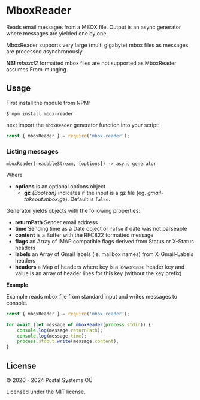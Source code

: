 # MboxReader

Reads email messages from a MBOX file. Output is an async generator where messages are yielded one by one.

MboxReader supports very large (multi gigabyte) mbox files as messages are processed asynchronously.

**NB!** _mboxcl2_ formatted mbox files are not supported as MboxReader assumes From-munging.

## Usage

First install the module from NPM:

```
$ npm install mbox-reader
```

next import the `mboxReader` generator function into your script:

```js
const { mboxReader } = require('mbox-reader');
```

### Listing messages

```
mboxReader(readableStream, [options]) -> async generator
```

Where

-   **options** is an optional options object
    -   **gz** _{Boolean}_ indicates if the input is a gz file (eg. _gmail-takeout.mbox.gz_). Default is `false`.

Generator yields objects with the following properties:

-   **returnPath** Sender email address
-   **time** Sending time as a Date object or `false` if date was not parseable
-   **content** is a Buffer with the RFC822 formatted message
-   **flags** an Array of IMAP compatible flags derived from Status or X-Status headers
-   **labels** an Array of Gmail labels (ie. mailbox names) from X-Gmail-Labels headers
-   **headers** a Map of headers where key is a lowercase header key and value is an array of header lines for this key (without the key prefix)

**Example**

Example reads mbox file from standard input and writes messages to console.

```js
const { mboxReader } = require('mbox-reader');

for await (let message of mboxReader(process.stdin)) {
    console.log(message.returnPath);
    console.log(message.time);
    process.stdout.write(message.content);
}
```

## License

&copy; 2020 - 2024 Postal Systems OÜ

Licensed under the MIT license.
